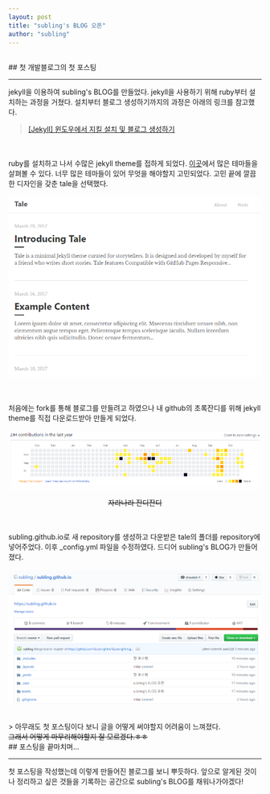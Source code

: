 ```yaml
---
layout: post
title: "subling's BLOG 오픈"
author: "subling"
---
```


<br>
## 첫 개발블로그의 첫 포스팅
<hr>
jekyll을 이용하여 subling's BLOG를 만들었다. jekyll을 사용하기 위해 ruby부터 설치하는 과정을 거쳤다. 설치부터 블로그 생성하기까지의 과정은 아래의 링크를 참고했다.

 > [[Jekyll] 윈도우에서 지킬 설치 및 블로그 생성하기](https://shryu8902.github.io/jekyll/jekyll-on-windows/)

<br><br>
ruby를 설치하고 나서 수많은 jekyll theme를 접하게 되었다. [이곳](http://jekyllthemes.org/)에서 많은 테마들을 살펴볼 수 있다. 너무 많은 테마들이 있어 무엇을 해야할지 고민되었다. 고민 끝에 깔끔한 디자인을 갖춘 tale을 선택했다.<br><br>
<img src="../assets/img/jekyll_theme.PNG">

<br><br>
 처음에는 fork를 통해 블로그를 만들려고 하였으나 내 github의 초록잔디를 위해 jekyll theme를 직접 다운로드받아 만들게 되었다.<br><br>
 <img src="../assets/img/jaranara.PNG">
 <div style="text-align:center;text-decoration:line-through">자라나라 잔디잔디</div>

 <br><br>
 subling.github.io로 새 repository를 생성하고 다운받은 tale의 폴더를 repository에 넣어주었다. 이후 _config.yml 파일을 수정하였다. 드디어 subling's BLOG가 만들어졌다.<br><br>
 <img src="../assets/img/subling_blog.PNG">

<br>
> 아무래도 첫 포스팅이다 보니 글을 어떻게 써야할지 어려움이 느껴졌다. <br><del>그래서 어떻게 마무리해야할지 잘 모르겠다.ㅎㅎ</del>

<br>
## 포스팅을 끝마치며...
<hr>
첫 포스팅을 작성했는데 이렇게 만들어진 블로그를 보니 뿌듯하다. 앞으로 알게된 것이나 정리하고 싶은 것들을 기록하는 공간으로 subling's BLOG를 채워나가야겠다!
